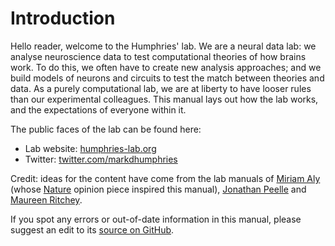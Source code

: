 
# Introduction

Hello reader, welcome to the Humphries' lab. We are a neural data lab:
we analyse neuroscience data to test computational theories of how
brains work. To do this, we often have to create new analysis
approaches; and we build models of neurons and circuits to test the
match between theories and data. As a purely computational lab, we are
at liberty to have looser rules than our experimental colleagues. This
manual lays out how the lab works, and the expectations of everyone
within it.

The public faces of the lab can be found here:

- Lab website: [humphries-lab.org](website)
- Twitter: [twitter.com/markdhumphries](twitter)

Credit: ideas for the content have come from the lab manuals of 
[Miriam Aly] (whose [Nature] opinion piece inspired this manual), 
[Jonathan Peelle] and [Maureen Ritchey].

If you spot any errors or out-of-date information in this manual, please
suggest an edit to its [source on GitHub].

[website]: https://humphries-lab.org
[twitter]: https://twitter.com/markdhumphries
[Miriam Aly]: https://github.com/alylab/labmanual
[Nature]: https://www.nature.com/articles/d41586-018-06167-w
[Jonathan Peelle]: https://github.com/jpeelle/peellelab_manual
[Maureen Ritchey]: https://github.com/memobc/memolab-manual
[source on GitHub]: https://github.com/Humphries-Lab/Lab-Manual#readme
